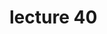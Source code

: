 <!doctype html>
<html>
<head>
<meta charset="utf-8">
<script src="script.js"></script>
<script type="text/javascript">
  
</script>
</head>

<body>
  <h1>
   lecture 40
 </h1>
 
</body></html>
